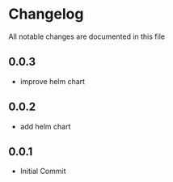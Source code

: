 # Changelog

All notable changes are documented in this file

## 0.0.3

- improve helm chart

## 0.0.2

- add helm chart

## 0.0.1

- Initial Commit
